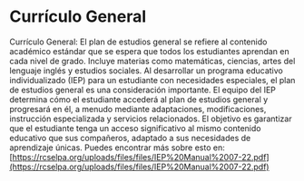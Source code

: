 # Currículo General
Currículo General: El plan de estudios general se refiere al contenido académico estándar que se espera que todos los estudiantes aprendan en cada nivel de grado. Incluye materias como matemáticas, ciencias, artes del lenguaje inglés y estudios sociales. Al desarrollar un programa educativo individualizado (IEP) para un estudiante con necesidades especiales, el plan de estudios general es una consideración importante. El equipo del IEP determina cómo el estudiante accederá al plan de estudios general y progresará en él, a menudo mediante adaptaciones, modificaciones, instrucción especializada y servicios relacionados. El objetivo es garantizar que el estudiante tenga un acceso significativo al mismo contenido educativo que sus compañeros, adaptado a sus necesidades de aprendizaje únicas.
Puedes encontrar más sobre esto en: [https://rcselpa.org/uploads/files/files/IEP%20Manual%2007-22.pdf](https://rcselpa.org/uploads/files/files/IEP%20Manual%2007-22.pdf)